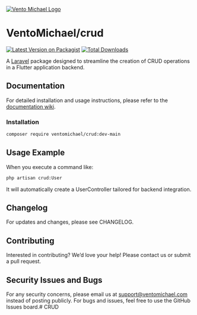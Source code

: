 [![Vento Michael Logo](https://www.ventomichael.com/logo_full.jpg)](https://www.ventomichael.com)
# VentoMichael/crud
[![Latest Version on Packagist](https://img.shields.io/packagist/v/VentoMichael/crud.svg?style=flat-square)](https://packagist.org/packages/VentoMichael/crud)
[![Total Downloads](https://img.shields.io/packagist/dt/VentoMichael/crud.svg?style=flat-square)](https://packagist.org/packages/VentoMichael/crud)

A [Laravel](https://laravel.com/) package designed to streamline the creation of CRUD operations in a Flutter application backend.

## Documentation

For detailed installation and usage instructions, please refer to the [documentation wiki](https://github.com/VentoMichael/CRUD/wiki).

### Installation
```bash
composer require ventomichael/crud:dev-main
```


## Usage Example
When you execute a command like:

```bash
php artisan crud:User
```
It will automatically create a UserController tailored for backend integration.

## Changelog
For updates and changes, please see CHANGELOG.

## Contributing
Interested in contributing? We’d love your help! Please contact us or submit a pull request.

## Security Issues and Bugs
For any security concerns, please email us at support@ventomichael.com instead of posting publicly. For bugs and issues, feel free to use the GitHub Issues board.# CRUD
